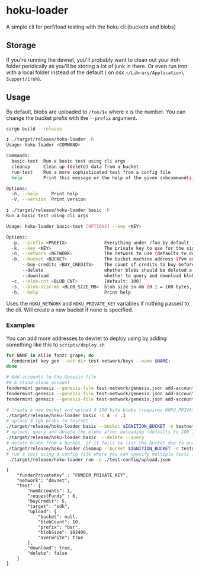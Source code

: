# hoku-loader

A simple cli for perf/load testing with the hoku cli (buckets and blobs)

## Storage

If you're running the devnet, you'll probably want to clean out your iroh folder peridically as you'll be storing a lot of junk in there. Or even run iron with a local folder instead of the default ( on osx `~/Library/Application\ Support/iroh`).

## Usage

By default, blobs are uploaded to `/foo/$x` where x is the number. You can change the bucket prefix with the `--prefix` argument.

```sh
cargo build --release

❯ ./target/release/hoku-loader -h
Usage: hoku-loader <COMMAND>

Commands:
  basic-test  Run a basic test using cli args
  cleanup     Clean up (delete) data from a bucket
  run-test    Run a more sophisticated test from a config file
  help        Print this message or the help of the given subcommand(s)

Options:
  -h, --help     Print help
  -V, --version  Print version

❯ ./target/release/hoku-loader basic -h
Run a basic test using cli args

Usage: hoku-loader basic-test [OPTIONS] --key <KEY>

Options:
  -p, --prefix <PREFIX>              Everything under /foo by default in bucket can use `date +"%s"` to get the unix epoch seconds for a 'random' value for the test [default: foo]
  -k, --key <KEY>                    The private key to use for the signer wallet [env: HOKU_PRIVATE_KEY=]
  -n, --network <NETWORK>            The network to use (defaults to devnet) [env: HOKU_NETWORK=devnet]
  -b, --bucket <BUCKET>              The bucket machine address (fvm address string)
      --buy-credits <BUY_CREDITS>    The count of credits to buy before starting (defaults to not buying any)
      --delete                       whether blobs should be deleted afterward
      --download                     whether to query and download blobs after uploading them
  -c, --blob-cnt <BLOB_CNT>          [default: 100]
  -s, --blob-size-mb <BLOB_SIZE_MB>  blob size in mb (0.1 = 100 bytes, 1000 = 1gb) [default: 1.0]
  -h, --help                         Print help

```

Uses the `HOKU_NETWORK` and `HOKU_PRIVATE_KEY` variables if nothing passed to the cli. Will create a new bucket if none is specified.

### Examples

You can add more addresses to devnet to deploy using by adding something like this to `scripts/deploy.sh`

```sh
for NAME in ellie fonzi grape; do
  fendermint key gen --out-dir test-network/keys --name $NAME;
done

# Add accounts to the Genesis file
## A stand-alone account
fendermint genesis --genesis-file test-network/genesis.json add-account --public-key test-network/keys/alice.pk --balance 1000 --kind ethereum
fendermint genesis --genesis-file test-network/genesis.json add-account --public-key test-network/keys/ellie.pk --balance 1000 --kind ethereum
fendermint genesis --genesis-file test-network/genesis.json add-account --public-key test-network/keys/fonzi.pk --balance 1000 --kind ethereum
```

```sh
# create a new bucket and upload 4 100 byte blobs (requires HOKU_PRIVATE_KEY to be set, defaults to devnet)
./target/release/hoku-loader basic -c 4 -s .1
# upload 3 1gb blobs to testnet
./target/release/hoku-loader basic --bucket $IGNITION_BUCKET -n testnet -k $IGNITION_PRIVATE_KEY -s 1000 --blob_cnt 3
# upload, query and delete the blobs after uploading (defaults to 100 1mb blobs in a new bucket with /foo prefix)
./target/release/hoku-loader basic  --delete --query
# delete blobs from a bucket. if it fails to list the bucket due to out of gas, will not delete anything
./target/release/hoku-loader cleanup --bucket $IGNITION_BUCKET -n testnet -k $IGNITION_PRIVATE_KEY --prefix foo/
# run a test using a config file where you can specify multiple tests in parallel
 ./target/release/hoku-loader run -p ./test-config/upload.json 
```

```jsonc
{
    "funderPrivateKey" : "FUNDER_PRIVATE_KEY",
    "network": "devnet",
    "test": {
        "numAccounts": 1,
        "requestFunds" : 6,
        "buyCredit": 5,
        "target": "sdk",
        "upload": {
            "bucket": null,
            "blobCount": 10,
            "prefix": "bar",
            "blobSize": 102400,
            "overwrite": true
        },
        "download": true,
        "delete": false
    }
}
```
